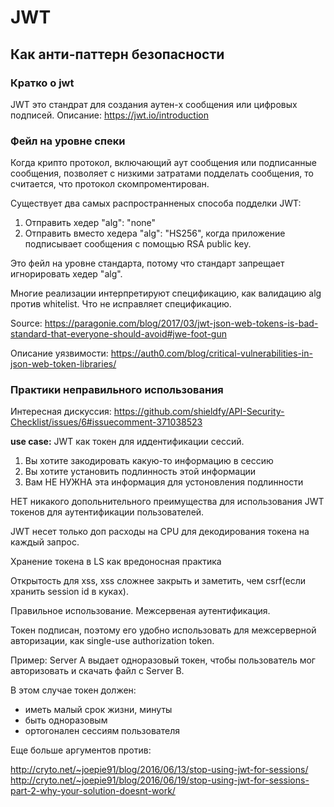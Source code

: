 # JWT

## Как анти-паттерн безопасности

### Кратко о jwt

JWT это стандрат для создания аутен-х сообщения или цифровых подписей.
Описание: https://jwt.io/introduction

### Фейл на уровне спеки

Когда крипто протокол, включающий аут сообщения или подписанные сообщения, позволяет с низкими затратами подделать сообщения, то считается, что протокол скомпроментирован.

Существует два самых распространненых способа подделки JWT:
1. Отправить хедер "alg": "none"
2. Отправить вместо хедера "alg": "HS256", когда приложение подписывает сообщения с помощью RSA public key.

Это фейл на уровне стандарта, потому что стандарт запрещает игнорировать хедер "alg".

Многие реализации интерпретируют спецификацию, как валидацию alg против whitelist. Что не исправляет спецификацию.

Source:
https://paragonie.com/blog/2017/03/jwt-json-web-tokens-is-bad-standard-that-everyone-should-avoid#jwe-foot-gun

Описание уязвимости:
https://auth0.com/blog/critical-vulnerabilities-in-json-web-token-libraries/

### Практики неправильного использования

Интересная дискуссия:
https://github.com/shieldfy/API-Security-Checklist/issues/6#issuecomment-371038523

**use case:** JWT как токен для иддентификации сессий.

1. Вы хотите закодировать какую-то информацию в сессию
2. Вы хотите установить подлинность этой информации
3. Вам НЕ НУЖНА эта информация для устоновления подлинности

НЕТ никакого допольнительного преимущества для использования JWT токенов для аутентификации пользователей.

JWT несет только доп расходы на CPU для декодирования токена на каждый запрос.

Хранение токена в LS как вредоносная практика

Открытость для xss, xss сложнее закрыть и заметить, чем csrf(если хранить session id в куках).

Правильное использование. Межсервеная аутентификация.

Токен подписан, поэтому его удобно использовать для межсерверной авторизации, как single-use authorization token.

Пример: Server A выдает одноразовый токен, чтобы пользователь мог авторизовать и скачать файл с Server B.

В этом случае токен должен:
- иметь малый срок жизни, минуты
- быть одноразовым
- ортогонален сессиям пользователя

Еще больше аргументов против:

http://cryto.net/~joepie91/blog/2016/06/13/stop-using-jwt-for-sessions/
http://cryto.net/~joepie91/blog/2016/06/19/stop-using-jwt-for-sessions-part-2-why-your-solution-doesnt-work/